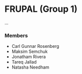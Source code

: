 # FRUPAL (Group 1)
...

### Members
- Carl Gunnar Rosenberg
- Maksim Semchuk
- Jonatham Rivera
- Tareq Jallad
- Natasha Needham






